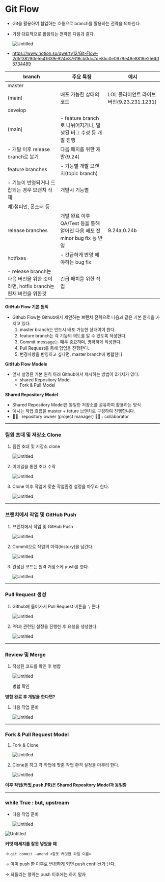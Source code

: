# Git Flow

- Git을 활용하여 협업하는 흐름으로 branch를 활용하는 전략을 의마한다.
- 가장 대표적으로 활용되는 전략은 다음과 같다.
  
    ![Untitled](Git%20Flow%202d5f38280e5541639e924e87618cb0dc/Untitled.png)
    
- https://www.notion.so/qwerty12/Git-Flow-2d5f38280e5541639e924e87618cb0dc#de85c0e0679e49e8816e256b15734489

| branch | 주요 특징 | 예시 |
| --- | --- | --- |
| master|||
|(main) | 배포 가능한 상태의 코드 | LOL 클라이언트 라이브 버전(9.23.231.1231) |
| develop|||
|(main) | - feature branch로 나뉘어지거나, 발생된 버그 수정 등 개발 진행||
- 개발 이후 release branch로 분기 | 다음 패치를 위한 개발(9.24) |
| feature branches | - 기능별 개발 브랜치(topic branch)
- 기능이 반영되거나 드랍되는 경우 브랜치 삭제 | 개발시 기능별
예)챔피언, 몬스터 등 |
| release branches | 개발 완료 이후 QA/Test 등을 통해 얻어진 다음 배포 전 minor bug fix 등 반영 | 9.24a,0.24b |
| hotfixes | - 긴급하게 반영 해야하는 bug fix
- release branch는 다음 버전을 위한 것이라면, hotfix branch는 현재 버전을 위한것 | 긴급 패치를 위한 작업 |

**GitHub Flow 기본 원칙**

- Github Flow는 Github에서 제안하는 브랜치 전략으로 다음과 같은 기본 원칙을 가지고 있다.
    1. master branch는 반드시 배포 가능한 상태여야 한다.
    2. feature branch는 각 기능의 의도를 알 수 있도록 작성한다.
    3. Commit message는 매우 중요하며, 명확하게 작성한다.
    4. Pull Request를 통해 협업을 진행한다.
    5. 변경사항을 반영하고 싶다면, master branch에 병합한다.
    

**GitHub Flow Models**

- 앞서 설명된 기본 원칙 아래 Github에서 제시하는 방법이 2가지가 있다.
    - shared Repository Model
    - Fork & Pull Model

**Shared Repository Model**

- Shared Repository Model은 동일한 저장소를 공유하여 활용하는 방식
- 예시는 작업 흐름을 master + feture 브랜치로 구성하여 진행합니다.
- 🧙‍♀️ : repository owner (project manager)
🧟‍♂️ : collaborator

---

### 팀원 초대 및 저장소 Clone

1. 팀원 초대 및 저장소 clone
   
    ![Untitled](Git%20Flow%202d5f38280e5541639e924e87618cb0dc/Untitled%201.png)
    
1. 이메일을 통한 초대 수락
   
    ![Untitled](Git%20Flow%202d5f38280e5541639e924e87618cb0dc/Untitled%202.png)
    
2. Clone 이후 작업에 맞춘 작업환경 설정을 마무리 한다.
   
    ![Untitled](Git%20Flow%202d5f38280e5541639e924e87618cb0dc/Untitled%203.png)
    

---

### 브랜치에서 작업 및 GitHub Push

1. 브랜치에서 작업 및 GitHub Push
   
    ![Untitled](Git%20Flow%202d5f38280e5541639e924e87618cb0dc/Untitled%204.png)
    
2. Commit으로 작업의 이력(history)을 남긴다.
   
    ![Untitled](Git%20Flow%202d5f38280e5541639e924e87618cb0dc/Untitled%205.png)
    
3. 완성된 코드는 원격 저장소에 push를 한다.
   
    ![Untitled](Git%20Flow%202d5f38280e5541639e924e87618cb0dc/Untitled%206.png)
    

---

### Pull Request 생성

1. Github에 들어가서 Pull Request 버튼을 누른다.
   
    ![Untitled](Git%20Flow%202d5f38280e5541639e924e87618cb0dc/Untitled%207.png)
    
1. PR과 관련된 설정을 진행한 후 요청을 생성한다.
   
    ![Untitled](Git%20Flow%202d5f38280e5541639e924e87618cb0dc/Untitled%208.png)
    

---

### Review 및 Merge

1. 작성된 코드를 확인 후 병합
   
    ![Untitled](Git%20Flow%202d5f38280e5541639e924e87618cb0dc/Untitled%209.png)
    
    병합 확인
    

**병합 완료 후 개발을 한다면?**

1. 다음 작업 준비
   
    ![Untitled](Git%20Flow%202d5f38280e5541639e924e87618cb0dc/Untitled%2010.png)
    

---

### Fork & Pull Request Model

1. Fork & Clone
   
    ![Untitled](Git%20Flow%202d5f38280e5541639e924e87618cb0dc/Untitled%2011.png)
    
2. Clone을 하고 각 작업에 맞춘 작업 환격 설정을 마무리 한다.
   
    ![Untitled](Git%20Flow%202d5f38280e5541639e924e87618cb0dc/Untitled%2012.png)
    

**이후 작업(커밋,push,PR)은 Shared Repository Model과 동일함**

---

### while True : but, upstream

- 다음 작업 준비
  
    ![Untitled](Git%20Flow%202d5f38280e5541639e924e87618cb0dc/Untitled%2013.png)
    

![Untitled](Git%20Flow%202d5f38280e5541639e924e87618cb0dc/Untitled%2014.png)

**커밋 메세지를 잘못 넣었을 때**

→ `git commit —amend <잘못 커밋한 파일 이름>`

→ 이미 push 한 이후로 변경하게 되면 push confilct가 난다.

→ 되돌리는 행위는 push 이후에는 하지 말자